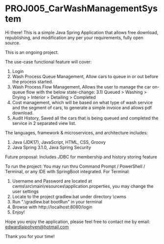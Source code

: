 # PROJ005_CarWashManagementSystem

Hi there! This is a simple Java Spring Application that allows free download, republishing, and modification any per your requirements, fully open source.

This is an ongoing project.

The use-case functional feature will cover:
1) Login
2) Wash Process Queue Management, Allow cars to queue in or out before the process started.
3) Wash Process Flow Management, Allows the user to manage the car on-queue flow with the below state-change:
3.1) Queued > Washing > Drying > Interior > Detailing > Completed
4) Cost management, which will be based on what type of wash service and the segment of cars, to generate a simple invoice and allows pdf download.
5) Audit History, Saved all the cars that is being queued and completed the service in 2 separated view list.

The languages, framework & microservices, and architecture includes:
1) Java (JDK17), JavaScript, HTML, CSS, Groovy
2) Java Spring 3.1.0, Java Spring Security

Future proposal:
Includes JDBC for membership and history storing feature

To run the project:
You may run thru Command Prompt / PowerShell / Terminal, or any IDE with SpringBoot integrated.
For Terminal:
1) Username and Password are located at cwms\src\main\resources\application.properties, you may change the user settings
2) Locate to the project gradlew.bat under directory \cwms
3) Run ".\gradlew.bat bootRun" in your terminal
4) Browse with http://localhost:8080/login
5) Enjoy!

Hope you enjoy the application, please feel free to contact me by email: edwardlaipohyen@hotmail.com

Thank you for your time!
